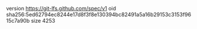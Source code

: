 version https://git-lfs.github.com/spec/v1
oid sha256:5ed62794ec8244e17d8f3f8e130394bc82491a5a16b29153c3153f9615c7a90b
size 4253
